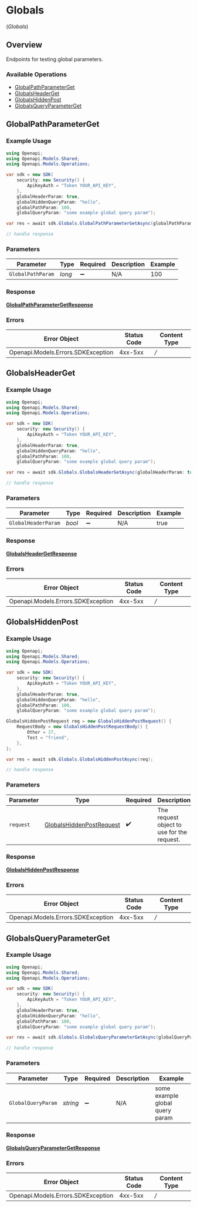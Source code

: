 # Globals
(*Globals*)

## Overview

Endpoints for testing global parameters.

### Available Operations

* [GlobalPathParameterGet](#globalpathparameterget)
* [GlobalsHeaderGet](#globalsheaderget)
* [GlobalsHiddenPost](#globalshiddenpost)
* [GlobalsQueryParameterGet](#globalsqueryparameterget)

## GlobalPathParameterGet

### Example Usage

```csharp
using Openapi;
using Openapi.Models.Shared;
using Openapi.Models.Operations;

var sdk = new SDK(
    security: new Security() {
        ApiKeyAuth = "Token YOUR_API_KEY",
    },
    globalHeaderParam: true,
    globalHiddenQueryParam: "hello",
    globalPathParam: 100,
    globalQueryParam: "some example global query param");

var res = await sdk.Globals.GlobalPathParameterGetAsync(globalPathParam: 100);

// handle response
```

### Parameters

| Parameter          | Type               | Required           | Description        | Example            |
| ------------------ | ------------------ | ------------------ | ------------------ | ------------------ |
| `GlobalPathParam`  | *long*             | :heavy_minus_sign: | N/A                | 100                |


### Response

**[GlobalPathParameterGetResponse](../../Models/Operations/GlobalPathParameterGetResponse.md)**
### Errors

| Error Object                       | Status Code                        | Content Type                       |
| ---------------------------------- | ---------------------------------- | ---------------------------------- |
| Openapi.Models.Errors.SDKException | 4xx-5xx                            | */*                                |

## GlobalsHeaderGet

### Example Usage

```csharp
using Openapi;
using Openapi.Models.Shared;
using Openapi.Models.Operations;

var sdk = new SDK(
    security: new Security() {
        ApiKeyAuth = "Token YOUR_API_KEY",
    },
    globalHeaderParam: true,
    globalHiddenQueryParam: "hello",
    globalPathParam: 100,
    globalQueryParam: "some example global query param");

var res = await sdk.Globals.GlobalsHeaderGetAsync(globalHeaderParam: true);

// handle response
```

### Parameters

| Parameter           | Type                | Required            | Description         | Example             |
| ------------------- | ------------------- | ------------------- | ------------------- | ------------------- |
| `GlobalHeaderParam` | *bool*              | :heavy_minus_sign:  | N/A                 | true                |


### Response

**[GlobalsHeaderGetResponse](../../Models/Operations/GlobalsHeaderGetResponse.md)**
### Errors

| Error Object                       | Status Code                        | Content Type                       |
| ---------------------------------- | ---------------------------------- | ---------------------------------- |
| Openapi.Models.Errors.SDKException | 4xx-5xx                            | */*                                |

## GlobalsHiddenPost

### Example Usage

```csharp
using Openapi;
using Openapi.Models.Shared;
using Openapi.Models.Operations;

var sdk = new SDK(
    security: new Security() {
        ApiKeyAuth = "Token YOUR_API_KEY",
    },
    globalHeaderParam: true,
    globalHiddenQueryParam: "hello",
    globalPathParam: 100,
    globalQueryParam: "some example global query param");

GlobalsHiddenPostRequest req = new GlobalsHiddenPostRequest() {
    RequestBody = new GlobalsHiddenPostRequestBody() {
        Other = 37,
        Test = "friend",
    },
};

var res = await sdk.Globals.GlobalsHiddenPostAsync(req);

// handle response
```

### Parameters

| Parameter                                                                       | Type                                                                            | Required                                                                        | Description                                                                     |
| ------------------------------------------------------------------------------- | ------------------------------------------------------------------------------- | ------------------------------------------------------------------------------- | ------------------------------------------------------------------------------- |
| `request`                                                                       | [GlobalsHiddenPostRequest](../../Models/Operations/GlobalsHiddenPostRequest.md) | :heavy_check_mark:                                                              | The request object to use for the request.                                      |


### Response

**[GlobalsHiddenPostResponse](../../Models/Operations/GlobalsHiddenPostResponse.md)**
### Errors

| Error Object                       | Status Code                        | Content Type                       |
| ---------------------------------- | ---------------------------------- | ---------------------------------- |
| Openapi.Models.Errors.SDKException | 4xx-5xx                            | */*                                |

## GlobalsQueryParameterGet

### Example Usage

```csharp
using Openapi;
using Openapi.Models.Shared;
using Openapi.Models.Operations;

var sdk = new SDK(
    security: new Security() {
        ApiKeyAuth = "Token YOUR_API_KEY",
    },
    globalHeaderParam: true,
    globalHiddenQueryParam: "hello",
    globalPathParam: 100,
    globalQueryParam: "some example global query param");

var res = await sdk.Globals.GlobalsQueryParameterGetAsync(globalQueryParam: "some example global query param");

// handle response
```

### Parameters

| Parameter                       | Type                            | Required                        | Description                     | Example                         |
| ------------------------------- | ------------------------------- | ------------------------------- | ------------------------------- | ------------------------------- |
| `GlobalQueryParam`              | *string*                        | :heavy_minus_sign:              | N/A                             | some example global query param |


### Response

**[GlobalsQueryParameterGetResponse](../../Models/Operations/GlobalsQueryParameterGetResponse.md)**
### Errors

| Error Object                       | Status Code                        | Content Type                       |
| ---------------------------------- | ---------------------------------- | ---------------------------------- |
| Openapi.Models.Errors.SDKException | 4xx-5xx                            | */*                                |
